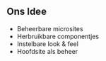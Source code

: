 ##  Ons Idee

* Beheerbare microsites
* Herbruikbare componentjes
* Instelbare look & feel
* Hoofdsite als beheer